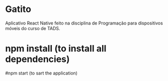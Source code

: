 # Gatito
Aplicativo React Native feito na disciplina de Programação para dispositivos móveis do curso de TADS.

# npm install (to install all dependencies)

#npm start (to sart the application)
